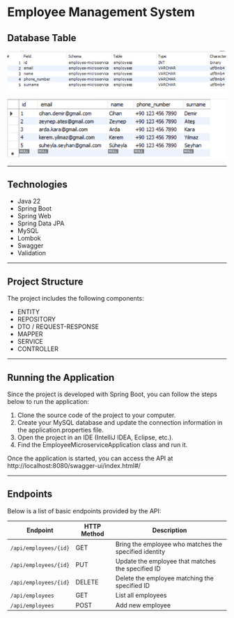 # Employee Management System

## Database Table

![alt text](https://github.com/cdemir7/Employee-Microservice/blob/main/images/db1.png)

![alt text](https://github.com/cdemir7/Employee-Microservice/blob/main/images/db2.png)

---

## Technologies
* Java 22
* Spring Boot
* Spring Web
* Spring Data JPA
* MySQL
* Lombok
* Swagger
* Validation

---

## Project Structure
The project includes the following components:
* ENTITY
* REPOSITORY
* DTO / REQUEST-RESPONSE
* MAPPER
* SERVICE
* CONTROLLER

---

## Running the Application
Since the project is developed with Spring Boot, you can follow the steps below to run the application:
1. Clone the source code of the project to your computer.
2. Create your MySQL database and update the connection information in the application.properties file.
3. Open the project in an IDE (IntelliJ IDEA, Eclipse, etc.).
4. Find the EmployeeMicroserviceApplication class and run it.

Once the application is started, you can access the API at http://localhost:8080/swagger-ui/index.html#/

---
## Endpoints
Below is a list of basic endpoints provided by the API:

| Endpoint | HTTP Method | Description |
| -------- | ----------- | ----------- |
| `/api/employees/{id}` | GET    | Bring the employee who matches the specified identity |
| `/api/employees/{id}` | PUT    | Update the employee that matches the specified ID     |
| `/api/employees/{id}` | DELETE | Delete the employee matching the specified ID         |
| `/api/employees`      | GET    | List all employees                                    |
| `/api/employees`      | POST   | Add new employee                                      |


